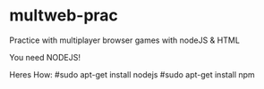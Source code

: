 # multweb-prac
Practice with multiplayer browser games with nodeJS &amp; HTML

You need NODEJS!

Heres How: 
  #sudo apt-get install nodejs
  #sudo apt-get install npm
